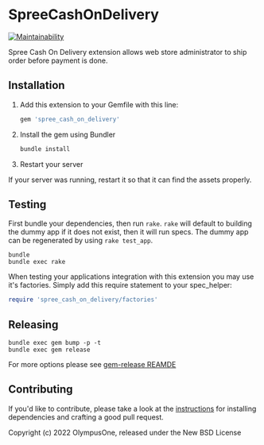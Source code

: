 # SpreeCashOnDelivery

[![Maintainability](https://api.codeclimate.com/v1/badges/2d267f05a2c5bc404d1f/maintainability)](https://codeclimate.com/github/olympusone/spree_cash_on_delivery/maintainability)

Spree Cash On Delivery extension allows web store administrator to ship order before payment is done.

## Installation

1. Add this extension to your Gemfile with this line:

    ```ruby
    gem 'spree_cash_on_delivery'
    ```

2. Install the gem using Bundler

    ```ruby
    bundle install
    ```

3. Restart your server

  If your server was running, restart it so that it can find the assets properly.

## Testing

First bundle your dependencies, then run `rake`. `rake` will default to building the dummy app if it does not exist, then it will run specs. The dummy app can be regenerated by using `rake test_app`.

```shell
bundle
bundle exec rake
```

When testing your applications integration with this extension you may use it's factories.
Simply add this require statement to your spec_helper:

```ruby
require 'spree_cash_on_delivery/factories'
```

## Releasing

```shell
bundle exec gem bump -p -t
bundle exec gem release
```

For more options please see [gem-release REAMDE](https://github.com/svenfuchs/gem-release)

## Contributing

If you'd like to contribute, please take a look at the
[instructions](CONTRIBUTING.md) for installing dependencies and crafting a good
pull request.

Copyright (c) 2022 OlympusOne, released under the New BSD License
